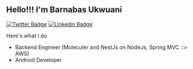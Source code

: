 ## Hello!!! I'm Barnabas Ukwuani


[![Twitter Badge](https://img.shields.io/badge/-Twitter-1ca0f1?style=flat-square&labelColor=1ca0f1&logo=twitter&logoColor=white&link=https://twitter.com/code_gidi)](https://twitter.com/code_gidi)
[![Linkedin Badge](https://img.shields.io/badge/-LinkedIn-blue?style=flat-square&logo=Linkedin&logoColor=white&link=https://www.linkedin.com/in/ukwuanibarnabas/)](https://www.linkedin.com/in/ukwuanibarnabas/)


Here's what I do 
-  Backend Engineer (Moleculer and NestJs on NodeJs, Spring MVC ::> AWS)
-  Android Developer
